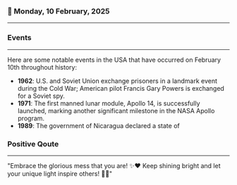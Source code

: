 ### 📅 Monday, 10 February, 2025
------
### Events
------
Here are some notable events in the USA that have occurred on February 10th throughout history:

- **1962**: U.S. and Soviet Union exchange prisoners in a landmark event during the Cold War; American pilot Francis Gary Powers is exchanged for a Soviet spy.
- **1971**: The first manned lunar module, Apollo 14, is successfully launched, marking another significant milestone in the NASA Apollo program. 
- **1989**: The government of Nicaragua declared a state of
### Positive Qoute
------
"Embrace the glorious mess that you are! ✨❤️ Keep shining bright and let your unique light inspire others! 🌟😊"
